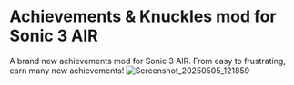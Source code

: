 # Achievements & Knuckles mod for Sonic 3 AIR
A brand new achievements mod for Sonic 3 AIR. From easy to frustrating, earn many new achievements! 
![Screenshot_20250505_121859](https://github.com/user-attachments/assets/b6f6b30a-28ad-4b46-833c-bbd1037a1265)
